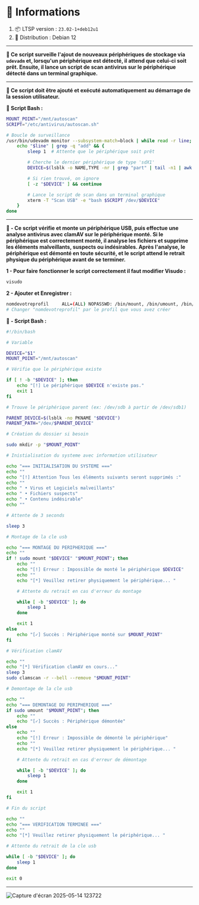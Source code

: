 # 🧾 Informations

1. 📦 LTSP version : `23.02-1+deb12u1`  
2. 🐧 Distribution : Debian 12

---

**📄 Ce script surveille l'ajout de nouveaux périphériques de stockage via `udevadm` et, lorsqu'un périphérique est détecté, il attend que celui-ci soit prêt. Ensuite, il lance un script de scan antivirus sur le périphérique détecté dans un terminal graphique.**

---

**📌 Ce script doit être ajouté et exécuté automatiquement au démarrage de la session utilisateur.**

**🐧 Script Bash :**
```bash
MOUNT_POINT="/mnt/autoscan"
SCRIPT="/etc/antivirus/autoscan.sh"

# Boucle de surveillance
/usr/bin/udevadm monitor --subsystem-match=block | while read -r line; do
    echo "$line" | grep -q "add" && {
        sleep 1  # Attente que le périphérique soit prêt

        # Cherche le dernier périphérique de type 'sdX1'
        DEVICE=$(lsblk -o NAME,TYPE -nr | grep "part" | tail -n1 | awk '{print $1}')

        # Si rien trouvé, on ignore
        [ -z "$DEVICE" ] && continue

        # Lance le script de scan dans un terminal graphique
        xterm -T "Scan USB" -e "bash $SCRIPT /dev/$DEVICE"
    }
done
```
---

**📄 - Ce script vérifie et monte un périphérique USB, puis effectue une analyse antivirus avec clamAV sur le périphérique monté. Si le périphérique est correctement monté, il analyse les fichiers et supprime les éléments malveillants, suspects ou indésirables. Après l'analyse, le périphérique est démonté en toute sécurité, et le script attend le retrait physique du périphérique avant de se terminer.**

**1​ - Pour faire fonctionner le script correctement il faut modifier Visudo :**
```bash
visudo
```
**2​ - Ajouter et Enregistrer :**
```bash
nomdevotreprofil     ALL=(ALL) NOPASSWD: /bin/mount, /bin/umount, /bin/mkdir, /bin/chown, /bin/clamscan
# Changer "nomdevotreprofil" par le profil que vous avez créer
```
**🐧​ - Script Bash :**
```bash                                                                                                                                                                                                                                                                                     
#!/bin/bash

# Variable

DEVICE="$1"
MOUNT_POINT="/mnt/autoscan"

# Vérifie que le périphérique existe

if [ ! -b "$DEVICE" ]; then
    echo "[!] Le périphérique $DEVICE n'existe pas."
    exit 1
fi

# Trouve le périphérique parent (ex: /dev/sdb à partir de /dev/sdb1)

PARENT_DEVICE=$(lsblk -no PKNAME "$DEVICE")
PARENT_PATH="/dev/$PARENT_DEVICE"

# Création du dossier si besoin

sudo mkdir -p "$MOUNT_POINT"

# Inistialisation du systeme avec information utilisateur

echo "=== INITIALISATION DU SYSTEME ==="
echo ""
echo "[!] Attention Tous les éléments suivants seront supprimés :"
echo ""
echo " • Virus et Logiciels malveillants"
echo " • Fichiers suspects"
echo " • Contenu indésirable"
echo ""

# Attente de 3 seconds

sleep 3

# Montage de la cle usb

echo "=== MONTAGE DU PERIPHERIQUE ==="
echo ""
if ! sudo mount "$DEVICE" "$MOUNT_POINT"; then
    echo ""
    echo "[!] Erreur : Impossible de monté le périphérique $DEVICE"
    echo ""
    echo "[*] Veuillez retirer physiquement le périphérique... "

    # Attente du retrait en cas d'erreur du montage

    while [ -b "$DEVICE" ]; do
        sleep 1
    done

    exit 1
else
    echo "[✓] Succès : Périphérique monté sur $MOUNT_POINT"
fi

# Vérification clamAV

echo ""
echo "[*] Vérification clamAV en cours..."
sleep 3
sudo clamscan -r --bell --remove "$MOUNT_POINT"

# Demontage de la cle usb

echo ""
echo "=== DEMONTAGE DU PERIPHERIQUE ==="
if sudo umount "$MOUNT_POINT"; then
    echo ""
    echo "[✓] Succès : Périphérique démontée"
else
    echo ""
    echo "[!] Erreur : Impossible de démonté le périphérique"
    echo ""
    echo "[*] Veuillez retirer physiquement le périphérique... "

    # Attente du retrait en cas d'erreur de démontage

    while [ -b "$DEVICE" ]; do
        sleep 1
    done

    exit 1
fi

# Fin du script

echo ""
echo "=== VERIFICATION TERMINEE ==="
echo ""
echo "[*] Veuillez retirer physiquement le périphérique... "

# Attente du retrait de la cle usb

while [ -b "$DEVICE" ]; do
    sleep 1
done

exit 0
```
------------------------------------------------------------------------------

![Capture d'écran 2025-05-14 123722](https://github.com/user-attachments/assets/7e64c044-ddb4-4168-b91c-59ba8ef67d7e)
